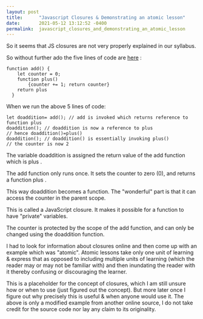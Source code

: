 ```yaml
---
layout: post
title:      "Javascript Closures & Demonstrating an atomic lesson"
date:       2021-05-12 13:12:52 -0400
permalink:  javascript_closures_and_demonstrating_an_atomic_lesson
---
```



So it seems that JS closures are not very properly explained in our syllabus.

So without further ado the five lines of code are [here](http://https://github.com/mrarthurwhite/js_closure_demonstration/blob/main/closure_demo.js) :
```
function add() {
    let counter = 0;
    function plus() 
		{counter += 1; return counter}
    return plus
  }
```

When we run the above 5 lines of code:
```
let doaddition= add(); // add is invoked which returns reference to function plus
doaddition(); // doaddition is now a reference to plus 
// hence doaddition()=plus()
doaddition(); // doaddition() is essentially invoking plus()
// the counter is now 2
```
 

The variable doaddition is assigned the return value of the  add function which is plus .

The  add function only runs once. It sets the counter to zero (0), and returns a function  plus .

This way doaddition becomes a function. The "wonderful" part is that it can access the counter in the parent scope.

This is called a JavaScript closure. It makes it possible for a function to have "private" variables.

The counter is protected by the scope of the add function, and can only be changed using the doaddition function.


I had to look for information about closures online and then come up with an example which was "atomic". Atomic lessons take only one unit of learning & express that as opposed to including multiple units of learning (which the reader may or may not be familiar with) and then inundating the reader with it thereby confusing or discouraging the learner. 

This is a placeholder for the concept of closures, which I am still unsure how or when to use (just figured out the concept). But more later once I figure out why precisely this is useful & when anyone would use it. The above is only a modified example from another online source, I do not take credit for the source code nor lay any claim to its originality. 

